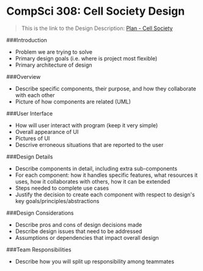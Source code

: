 CompSci 308: Cell Society Design
===================

> This is the link to the Design Description: [Plan - Cell Society](http://www.cs.duke.edu/courses/compsci308/spring16/assign/02_cellsociety/part1.php)

###Introduction

* Problem we are trying to solve
* Primary design goals (i.e. where is project most flexible)
* Primary architecture of design

###Overview

* Describe specific components, their purpose, and how they collaborate with each other
* Picture of how components are related (UML)

###User Interface

* How will user interact with program (keep it very simple)
* Overall appearance of UI
* Pictures of UI
* Descrive erroneous situations that are reported to the user

###Design Details
* Describe components in detail, including extra sub-components
* For each component: how it handles specific features, what resources it uses, how it collaborates with others, how it can be extended
* Steps needed to complete use cases
* Justify the decision to create each component with respect to design's key goals/principles/abstractions

###Design Considerations
* Describe pros and cons of design decisions made
* Describe design issues that need to be addressed
* Assumptions or dependencies that impact overall design

###Team Responsibilities
* Describe how you will split up responsibility among teammates





